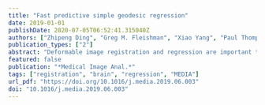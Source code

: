 ```yaml
---
title: "Fast predictive simple geodesic regression"
date: 2019-01-01
publishDate: 2020-07-05T06:52:41.315040Z
authors: ["Zhipeng Ding", "Greg M. Fleishman", "Xiao Yang", "Paul Thompson", "Roland Kwitt", "Marc Niethammer"]
publication_types: ["2"]
abstract: "Deformable image registration and regression are important tasks in medical image analysis. However, they are computationally expensive, especially when analyzing large-scale datasets that contain thousands of images. Hence, cluster computing is typically used, making the approaches dependent on such computational infrastructure. Even larger computational resources are required as study sizes increase. This limits the use of deformable image registration and regression for clinical applications and as component algorithms for other image analysis approaches. We therefore propose using a fast predictive approach to perform image registrations. In particular, we employ these fast registration predictions to approximate a simplified geodesic regression model to capture longitudinal brain changes. The resulting method is orders of magnitude faster than the standard optimization-based regression model and hence facilitates large-scale analysis on a single graphics processing unit (GPU). We evaluate our results on 3D brain magnetic resonance images (MRI) from the ADNI datasets."
featured: false
publication: "*Medical Image Anal.*"
tags: ["registration", "brain", "regression", "MEDIA"]
url_pdf: "https://doi.org/10.1016/j.media.2019.06.003"
doi: "10.1016/j.media.2019.06.003"
---
```


